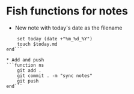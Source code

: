 # Fish functions for notes

* New note with today's date as the filename
```function nn
    set today (date +"%m_%d_%Y")
    touch $today.md
end```

* Add and push
```function ns
    git add .
    git commit . -m "sync notes"
    git push
end```

